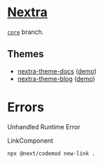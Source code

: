 # [Nextra](https://nextra.vercel.app)
[`core`](https://github.com/shuding/nextra/tree/core) branch.

## Themes

- [nextra-theme-docs](https://github.com/vercel/swr-site) ([demo](https://swr.vercel.app))
- [nextra-theme-blog](https://github.com/shuding/site) ([demo](https://shud.in))


# Errors

Unhandled Runtime Error

LinkComponent

``` 
npx @next/codemod new-link . 
```

